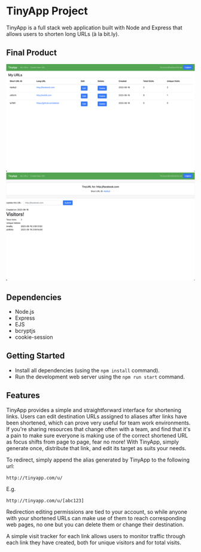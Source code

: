 # TinyApp Project

TinyApp is a full stack web application built with Node and Express that allows users to shorten long URLs (à la bit.ly).

## Final Product

!["The user's homepage, showing all shortened links created"](https://github.com/teksts/tinyapp/blob/main/docs/urls-page.png?raw=true)
!["The details page for a shortened URL, allowing the user to edit the destination address and view more detailed viewcount statistics"](https://github.com/teksts/tinyapp/blob/main/docs/url-details-page.png?raw=true)

## Dependencies

- Node.js
- Express
- EJS
- bcryptjs
- cookie-session

## Getting Started

- Install all dependencies (using the `npm install` command).
- Run the development web server using the `npm run start` command.

## Features
TinyApp provides a simple and straightforward interface for shortening links. Users can edit destination URLs assigned to aliases after links have been shortened, which can prove very useful for team work environments. If you're sharing resources that change often with a team, and find that it's a pain to make sure everyone is making use of the correct shortened URL as focus shifts from page to page, fear no more! With TinyApp, simply generate once, distribute that link, and edit its target as suits your needs.

To redirect, simply append the alias generated by TinyApp to the following url:
```
http://tinyapp.com/u/
```
E.g.
```
http://tinyapp.com/u/[abc123]
```


Redirection editing permissions are tied to your account, so while anyone with your shortened URLs can make use of them to reach corresponding web pages, no one but you can delete them or change their destination.

A simple visit tracker for each link allows users to monitor traffic through each link they have created, both for unique visitors and for total visits.